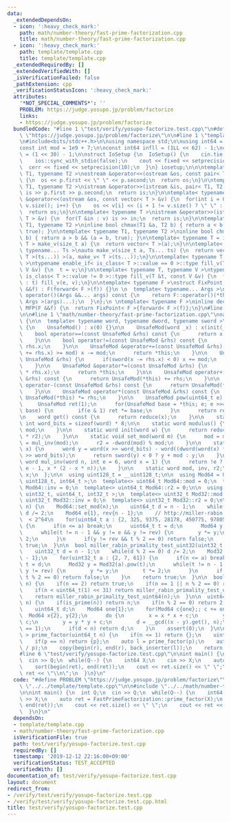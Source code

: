 ```yaml
---
data:
  _extendedDependsOn:
  - icon: ':heavy_check_mark:'
    path: math/number-theory/fast-prime-factorization.cpp
    title: math/number-theory/fast-prime-factorization.cpp
  - icon: ':heavy_check_mark:'
    path: template/template.cpp
    title: template/template.cpp
  _extendedRequiredBy: []
  _extendedVerifiedWith: []
  _isVerificationFailed: false
  _pathExtension: cpp
  _verificationStatusIcon: ':heavy_check_mark:'
  attributes:
    '*NOT_SPECIAL_COMMENTS*': ''
    PROBLEM: https://judge.yosupo.jp/problem/factorize
    links:
    - https://judge.yosupo.jp/problem/factorize
  bundledCode: "#line 1 \"test/verify/yosupo-factorize.test.cpp\"\n#define PROBLEM\
    \ \"https://judge.yosupo.jp/problem/factorize\"\n\n#line 1 \"template/template.cpp\"\
    \n#include<bits/stdc++.h>\n\nusing namespace std;\n\nusing int64 = long long;\n\
    const int mod = 1e9 + 7;\n\nconst int64 infll = (1LL << 62) - 1;\nconst int inf\
    \ = (1 << 30) - 1;\n\nstruct IoSetup {\n  IoSetup() {\n    cin.tie(nullptr);\n\
    \    ios::sync_with_stdio(false);\n    cout << fixed << setprecision(10);\n  \
    \  cerr << fixed << setprecision(10);\n  }\n} iosetup;\n\n\ntemplate< typename\
    \ T1, typename T2 >\nostream &operator<<(ostream &os, const pair< T1, T2 >& p)\
    \ {\n  os << p.first << \" \" << p.second;\n  return os;\n}\n\ntemplate< typename\
    \ T1, typename T2 >\nistream &operator>>(istream &is, pair< T1, T2 > &p) {\n \
    \ is >> p.first >> p.second;\n  return is;\n}\n\ntemplate< typename T >\nostream\
    \ &operator<<(ostream &os, const vector< T > &v) {\n  for(int i = 0; i < (int)\
    \ v.size(); i++) {\n    os << v[i] << (i + 1 != v.size() ? \" \" : \"\");\n  }\n\
    \  return os;\n}\n\ntemplate< typename T >\nistream &operator>>(istream &is, vector<\
    \ T > &v) {\n  for(T &in : v) is >> in;\n  return is;\n}\n\ntemplate< typename\
    \ T1, typename T2 >\ninline bool chmax(T1 &a, T2 b) { return a < b && (a = b,\
    \ true); }\n\ntemplate< typename T1, typename T2 >\ninline bool chmin(T1 &a, T2\
    \ b) { return a > b && (a = b, true); }\n\ntemplate< typename T = int64 >\nvector<\
    \ T > make_v(size_t a) {\n  return vector< T >(a);\n}\n\ntemplate< typename T,\
    \ typename... Ts >\nauto make_v(size_t a, Ts... ts) {\n  return vector< decltype(make_v<\
    \ T >(ts...)) >(a, make_v< T >(ts...));\n}\n\ntemplate< typename T, typename V\
    \ >\ntypename enable_if< is_class< T >::value == 0 >::type fill_v(T &t, const\
    \ V &v) {\n  t = v;\n}\n\ntemplate< typename T, typename V >\ntypename enable_if<\
    \ is_class< T >::value != 0 >::type fill_v(T &t, const V &v) {\n  for(auto &e\
    \ : t) fill_v(e, v);\n}\n\ntemplate< typename F >\nstruct FixPoint : F {\n  FixPoint(F\
    \ &&f) : F(forward< F >(f)) {}\n \n  template< typename... Args >\n  decltype(auto)\
    \ operator()(Args &&... args) const {\n    return F::operator()(*this, forward<\
    \ Args >(args)...);\n  }\n};\n \ntemplate< typename F >\ninline decltype(auto)\
    \ MFP(F &&f) {\n  return FixPoint< F >{forward< F >(f)};\n}\n#line 4 \"test/verify/yosupo-factorize.test.cpp\"\
    \n\n#line 1 \"math/number-theory/fast-prime-factorization.cpp\"\nnamespace FastPrimeFactorization\
    \ {\n\n  template< typename word, typename dword, typename sword >\n  struct UnsafeMod\
    \ {\n    UnsafeMod() : x(0) {}\n\n    UnsafeMod(word _x) : x(init(_x)) {}\n\n\
    \    bool operator==(const UnsafeMod &rhs) const {\n      return x == rhs.x;\n\
    \    }\n\n    bool operator!=(const UnsafeMod &rhs) const {\n      return x !=\
    \ rhs.x;\n    }\n\n    UnsafeMod &operator+=(const UnsafeMod &rhs) {\n      if((x\
    \ += rhs.x) >= mod) x -= mod;\n      return *this;\n    }\n\n    UnsafeMod &operator-=(const\
    \ UnsafeMod &rhs) {\n      if(sword(x -= rhs.x) < 0) x += mod;\n      return *this;\n\
    \    }\n\n    UnsafeMod &operator*=(const UnsafeMod &rhs) {\n      x = reduce(dword(x)\
    \ * rhs.x);\n      return *this;\n    }\n\n    UnsafeMod operator+(const UnsafeMod\
    \ &rhs) const {\n      return UnsafeMod(*this) += rhs;\n    }\n\n    UnsafeMod\
    \ operator-(const UnsafeMod &rhs) const {\n      return UnsafeMod(*this) -= rhs;\n\
    \    }\n\n    UnsafeMod operator*(const UnsafeMod &rhs) const {\n      return\
    \ UnsafeMod(*this) *= rhs;\n    }\n\n    UnsafeMod pow(uint64_t e) const {\n \
    \     UnsafeMod ret(1);\n      for(UnsafeMod base = *this; e; e >>= 1, base *=\
    \ base) {\n        if(e & 1) ret *= base;\n      }\n      return ret;\n    }\n\
    \n    word get() const {\n      return reduce(x);\n    }\n\n    static constexpr\
    \ int word_bits = sizeof(word) * 8;\n\n    static word modulus() {\n      return\
    \ mod;\n    }\n\n    static word init(word w) {\n      return reduce(dword(w)\
    \ * r2);\n    }\n\n    static void set_mod(word m) {\n      mod = m;\n      inv\
    \ = mul_inv(mod);\n      r2 = -dword(mod) % mod;\n    }\n\n    static word reduce(dword\
    \ x) {\n      word y = word(x >> word_bits) - word((dword(word(x) * inv) * mod)\
    \ >> word_bits);\n      return sword(y) < 0 ? y + mod : y;\n    }\n\n    static\
    \ word mul_inv(word n, int e = 6, word x = 1) {\n      return !e ? x : mul_inv(n,\
    \ e - 1, x * (2 - x * n));\n    }\n\n    static word mod, inv, r2;\n\n    word\
    \ x;\n  };\n\n  using uint128_t = __uint128_t;\n\n  using Mod64 = UnsafeMod< uint64_t,\
    \ uint128_t, int64_t >;\n  template<> uint64_t Mod64::mod = 0;\n  template<> uint64_t\
    \ Mod64::inv = 0;\n  template<> uint64_t Mod64::r2 = 0;\n\n  using Mod32 = UnsafeMod<\
    \ uint32_t, uint64_t, int32_t >;\n  template<> uint32_t Mod32::mod = 0;\n  template<>\
    \ uint32_t Mod32::inv = 0;\n  template<> uint32_t Mod32::r2 = 0;\n\n  bool miller_rabin_primality_test_uint64(uint64_t\
    \ n) {\n    Mod64::set_mod(n);\n    uint64_t d = n - 1;\n    while(d % 2 == 0)\
    \ d /= 2;\n    Mod64 e{1}, rev{n - 1};\n    // http://miller-rabin.appspot.com/\
    \  < 2^64\n    for(uint64_t a : {2, 325, 9375, 28178, 450775, 9780504, 1795265022})\
    \ {\n      if(n <= a) break;\n      uint64_t t = d;\n      Mod64 y = Mod64(a).pow(t);\n\
    \      while(t != n - 1 && y != e && y != rev) {\n        y *= y;\n        t *=\
    \ 2;\n      }\n      if(y != rev && t % 2 == 0) return false;\n    }\n    return\
    \ true;\n  }\n\n  bool miller_rabin_primality_test_uint32(uint32_t n) {\n    Mod32::set_mod(n);\n\
    \    uint32_t d = n - 1;\n    while(d % 2 == 0) d /= 2;\n    Mod32 e{1}, rev{n\
    \ - 1};\n    for(uint32_t a : {2, 7, 61}) {\n      if(n <= a) break;\n      uint32_t\
    \ t = d;\n      Mod32 y = Mod32(a).pow(t);\n      while(t != n - 1 && y != e &&\
    \ y != rev) {\n        y *= y;\n        t *= 2;\n      }\n      if(y != rev &&\
    \ t % 2 == 0) return false;\n    }\n    return true;\n  }\n\n  bool is_prime(uint64_t\
    \ n) {\n    if(n == 2) return true;\n    if(n == 1 || n % 2 == 0) return false;\n\
    \    if(n < uint64_t(1) << 31) return miller_rabin_primality_test_uint32(n);\n\
    \    return miller_rabin_primality_test_uint64(n);\n  }\n\n  uint64_t pollard_rho(uint64_t\
    \ n) {\n    if(is_prime(n)) return n;\n    if(n % 2 == 0) return 2;\n    Mod64::set_mod(n);\n\
    \    uint64_t d;\n    Mod64 one{1};\n    for(Mod64 c{one};; c += one) {\n    \
    \  Mod64 x{2}, y{2};\n      do {\n        x = x * x + c;\n        y = y * y +\
    \ c;\n        y = y * y + c;\n        d = __gcd((x - y).get(), n);\n      } while(d\
    \ == 1);\n      if(d < n) return d;\n    }\n    assert(0);\n  }\n\n  vector< uint64_t\
    \ > prime_factor(uint64_t n) {\n    if(n <= 1) return {};\n    uint64_t p = pollard_rho(n);\n\
    \    if(p == n) return {p};\n    auto l = prime_factor(p);\n    auto r = prime_factor(n\
    \ / p);\n    copy(begin(r), end(r), back_inserter(l));\n    return l;\n  }\n};\n\
    #line 6 \"test/verify/yosupo-factorize.test.cpp\"\n\nint main() {\n  int Q;\n\
    \  cin >> Q;\n  while(Q--) {\n    int64 X;\n    cin >> X;\n    auto ret = FastPrimeFactorization::prime_factor(X);\n\
    \    sort(begin(ret), end(ret));\n    cout << ret.size() << \" \";\n    cout <<\
    \ ret << \"\\n\";\n  }\n}\n"
  code: "#define PROBLEM \"https://judge.yosupo.jp/problem/factorize\"\n\n#include\
    \ \"../../template/template.cpp\"\n\n#include \"../../math/number-theory/fast-prime-factorization.cpp\"\
    \n\nint main() {\n  int Q;\n  cin >> Q;\n  while(Q--) {\n    int64 X;\n    cin\
    \ >> X;\n    auto ret = FastPrimeFactorization::prime_factor(X);\n    sort(begin(ret),\
    \ end(ret));\n    cout << ret.size() << \" \";\n    cout << ret << \"\\n\";\n\
    \  }\n}\n"
  dependsOn:
  - template/template.cpp
  - math/number-theory/fast-prime-factorization.cpp
  isVerificationFile: true
  path: test/verify/yosupo-factorize.test.cpp
  requiredBy: []
  timestamp: '2019-12-12 22:16:00+09:00'
  verificationStatus: TEST_ACCEPTED
  verifiedWith: []
documentation_of: test/verify/yosupo-factorize.test.cpp
layout: document
redirect_from:
- /verify/test/verify/yosupo-factorize.test.cpp
- /verify/test/verify/yosupo-factorize.test.cpp.html
title: test/verify/yosupo-factorize.test.cpp
---
```

